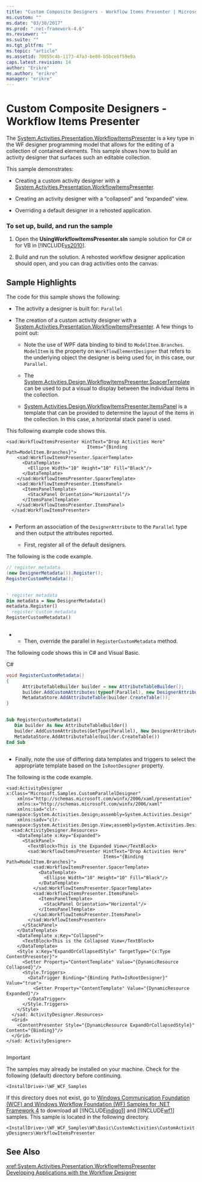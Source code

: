 ```yaml
---
title: "Custom Composite Designers - Workflow Items Presenter | Microsoft Docs"
ms.custom: ""
ms.date: "03/30/2017"
ms.prod: ".net-framework-4.6"
ms.reviewer: ""
ms.suite: ""
ms.tgt_pltfrm: ""
ms.topic: "article"
ms.assetid: 70055c4b-1173-47a3-be80-b5bce6f59e9a
caps.latest.revision: 14
author: "Erikre"
ms.author: "erikre"
manager: "erikre"
---
```

# Custom Composite Designers - Workflow Items Presenter
The [System.Activities.Presentation.WorkflowItemsPresenter](https://msdn.microsoft.com/library/system.activities.presentation.workflowitemspresenter\(v=vs.110\).aspx) is a key type in the WF designer programming model that allows for the editing of a collection of contained elements. This sample shows how to build an activity designer that surfaces such an editable collection.  
  
 This sample demonstrates:  
  
-   Creating a custom activity designer with a [System.Activities.Presentation.WorkflowItemsPresenter](https://msdn.microsoft.com/library/system.activities.presentation.workflowitemspresenter\(v=vs.110\).aspx).  
  
-   Creating an activity designer with a “collapsed” and “expanded” view.  
  
-   Overriding a default designer in a rehosted application.  
  
### To set up, build, and run the sample  
  
1.  Open the **UsingWorkflowItemsPresenter.sln** sample solution for C# or for VB in [!INCLUDE[vs2010](../../../../includes/vs2010-md.md)].  
  
2.  Build and run the solution. A rehosted workflow designer application should open, and you can drag activities onto the canvas.  
  
## Sample Highlights  
 The code for this sample shows the following:  
  
-   The activity a designer is built for:  `Parallel`  
  
-   The creation of a custom activity designer with a [System.Activities.Presentation.WorkflowItemsPresenter](https://msdn.microsoft.com/library/system.activities.presentation.workflowitemspresenter\(v=vs.110\).aspx). A few things to point out:  
  
    -   Note the use of WPF data binding to bind to `ModelItem.Branches`. `ModelItem` is the property on `WorkflowElementDesigner` that refers to the underlying object the designer is being used for, in this case, our `Parallel`.  
  
    -   The [System.Activities.Design.WorkflowItemsPresenter.SpacerTemplate](https://msdn.microsoft.com/library/system.activities.presentation.workflowitemspresenter.spacertemplate\(v=vs.110\).aspx) can be used to put a visual to display between the individual items in the collection.  
  
    -   [System.Activities.Design.WorkflowItemsPresenter.ItemsPanel](https://msdn.microsoft.com/library/system.activities.presentation.workflowitemspresenter.itemspanel\(v=vs.110\).aspx) is a template that can be provided to determine the layout of the items in the collection. In this case, a horizontal stack panel is used.  
  
 This following example code shows this.  
  
```xaml  
<sad:WorkflowItemsPresenter HintText="Drop Activities Here"  
                              Items="{Binding Path=ModelItem.Branches}">  
    <sad:WorkflowItemsPresenter.SpacerTemplate>  
      <DataTemplate>  
        <Ellipse Width="10" Height="10" Fill="Black"/>  
      </DataTemplate>  
    </sad:WorkflowItemsPresenter.SpacerTemplate>  
    <sad:WorkflowItemsPresenter.ItemsPanel>  
      <ItemsPanelTemplate>  
        <StackPanel Orientation="Horizontal"/>  
      </ItemsPanelTemplate>  
    </sad:WorkflowItemsPresenter.ItemsPanel>  
  </sad:WorkflowItemsPresenter>  
  
```  
  
-   Perform an association of the `DesignerAttribute` to the `Parallel` type and then output the attributes reported.  
  
    -   First, register all of the default designers.  
  
 The following is the code example.  
  
```csharp  
// register metadata  
(new DesignerMetadata()).Register();  
RegisterCustomMetadata();  
  
```  
  
```vb  
' register metadata  
Dim metadata = New DesignerMetadata()  
metadata.Register()  
' register custom metadata  
RegisterCustomMetadata()  
  
```  
  
-   -   Then, override the parallel in `RegisterCustomMetadata` method.  
  
 The following code shows this in C# and Visual Basic.  
  
 C#  
  
```csharp  
void RegisterCustomMetadata()  
{  
      AttributeTableBuilder builder = new AttributeTableBuilder();  
      builder.AddCustomAttributes(typeof(Parallel), new DesignerAttribute(typeof(CustomParallelDesigner)));  
      MetadataStore.AddAttributeTable(builder.CreateTable());  
}  
  
```  
  
```vb  
Sub RegisterCustomMetadata()  
   Dim builder As New AttributeTableBuilder()  
   builder.AddCustomAttributes(GetType(Parallel), New DesignerAttribute(GetType(CustomParallelDesigner)))  
   MetadataStore.AddAttributeTable(builder.CreateTable())  
End Sub  
  
```  
  
-   Finally, note the use of differing data templates and triggers to select the appropriate template based on the `IsRootDesigner` property.  
  
 The following is the code example.  
  
```xaml  
<sad:ActivityDesigner x:Class="Microsoft.Samples.CustomParallelDesigner"  
    xmlns="http://schemas.microsoft.com/winfx/2006/xaml/presentation"  
    xmlns:x="http://schemas.microsoft.com/winfx/2006/xaml"  
    xmlns:sad="clr-namespace:System.Activities.Design;assembly=System.Activities.Design"  
    xmlns:sadv="clr-namespace:System.Activities.Design.View;assembly=System.Activities.Design">  
  <sad:ActivityDesigner.Resources>  
    <DataTemplate x:Key="Expanded">  
      <StackPanel>  
        <TextBlock>This is the Expanded View</TextBlock>  
        <sad:WorkflowItemsPresenter HintText="Drop Activities Here"  
                                    Items="{Binding Path=ModelItem.Branches}">  
          <sad:WorkflowItemsPresenter.SpacerTemplate>  
            <DataTemplate>  
              <Ellipse Width="10" Height="10" Fill="Black"/>  
            </DataTemplate>  
          </sad:WorkflowItemsPresenter.SpacerTemplate>  
          <sad:WorkflowItemsPresenter.ItemsPanel>  
            <ItemsPanelTemplate>  
              <StackPanel Orientation="Horizontal"/>  
            </ItemsPanelTemplate>  
          </sad:WorkflowItemsPresenter.ItemsPanel>  
        </sad:WorkflowItemsPresenter>  
      </StackPanel>  
    </DataTemplate>  
    <DataTemplate x:Key="Collapsed">  
      <TextBlock>This is the Collapsed View</TextBlock>  
    </DataTemplate>  
    <Style x:Key="ExpandOrCollapsedStyle" TargetType="{x:Type ContentPresenter}">  
      <Setter Property="ContentTemplate" Value="{DynamicResource Collapsed}"/>  
      <Style.Triggers>  
        <DataTrigger Binding="{Binding Path=IsRootDesigner}" Value="true">  
          <Setter Property="ContentTemplate" Value="{DynamicResource Expanded}"/>  
        </DataTrigger>  
      </Style.Triggers>  
    </Style>  
  </sad: ActivityDesigner.Resources>  
  <Grid>  
    <ContentPresenter Style="{DynamicResource ExpandOrCollapsedStyle}" Content="{Binding}"/>  
  </Grid>  
</sad: ActivityDesigner>  
  
```  
  
> [!IMPORTANT]
>  The samples may already be installed on your machine. Check for the following (default) directory before continuing.  
>   
>  `<InstallDrive>:\WF_WCF_Samples`  
>   
>  If this directory does not exist, go to [Windows Communication Foundation (WCF) and Windows Workflow Foundation (WF) Samples for .NET Framework 4](http://go.microsoft.com/fwlink/?LinkId=150780) to download all [!INCLUDE[indigo1](../../../../includes/indigo1-md.md)] and [!INCLUDE[wf1](../../../../includes/wf1-md.md)] samples. This sample is located in the following directory.  
>   
>  `<InstallDrive>:\WF_WCF_Samples\WF\Basic\CustomActivities\CustomActivityDesigners\WorkflowItemsPresenter`  
  
## See Also  
 <xref:System.Activities.Presentation.WorkflowItemsPresenter>   
 [Developing Applications with the Workflow Designer](../Topic/Developing%20Applications%20with%20the%20Workflow%20Designer.md)